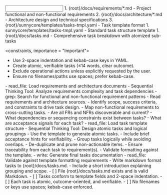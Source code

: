 <input>
  <context>
    1. {root}/docs/requirements/*.md - Project functional and non-functional requirements
    2. {root}/docs/architecture/*.md - Architecture design and technical specifications
    3. {root}/sunnycore/templates/tasks-tmpl.yaml - Task template format
  </context>
  <templates>
    1. sunnycore/templates/tasks-tmpl.yaml - Standard task structure template
  </templates>
</input>

<output>
  1. {root}/docs/tasks.md - Comprehensive task breakdown with atomized sub-tasks
</output>

<constraints, importance = "Important">
- Use 2-space indentation and kebab-case keys in YAML.
- Create atomic, verifiable tasks (≤14 words, clear outcome).
- Exclude operational actions unless explicitly requested by the user.
- Ensure no filenames/paths use spaces; prefer kebab-case.
</constraints>

<workflow importance="Important">
  <stage id="1: research">
  <tools>
  - read_file: Load requirements and architecture documents
  - Sequential Thinking Tool: Analyze requirements complexity and task dependencies
  - grep: Search for functional and non-functional requirement patterns
  </tools>
  - Read requirements and architecture sources.
  - Identify scope, success criteria, and constraints to drive task design.
  - Map non-functional requirements to cross-cutting tasks.
  
  <questions>
  - Are all FRs and NFRs discoverable and current?
  - What dependencies or sequencing constraints exist between tasks?
  - What are acceptance signals for each task?
  </questions>
  </stage>

  <stage id="2: draft">
  <tools>
  - read_file: Load task template structure
  - Sequential Thinking Tool: Design atomic tasks and logical groupings
  </tools>
  - Use the template to generate atomic tasks.
  - Include brief acceptance hints for verifiability.
  - Group tasks logically while avoiding overlaps.
  </stage>

  <stage id="3: review">
  - De-duplicate and prune non-actionable items.
  - Ensure traceability from each task to requirement(s).
  - Validate formatting against the template.
  </stage>

  <stage id="4: finalize">
  <tools>
  - write: Generate final tasks documentation
  - read_file: Validate against template formatting requirements
  </tools>
  - Write markdown format tasks to {root}/docs/tasks.md.
  - Include a short introduction explaining grouping and scope.

  <checks>
  - [ ] File {root}/docs/tasks.md exists and is valid Markdown.
  - [ ] Tasks conform to template fields and 2-space indentation.
  - [ ] Each task is atomic, outcome-oriented, and verifiable.
  - [ ] No filenames or keys use spaces; kebab-case enforced.
  </checks>
  </stage>
</workflow>

